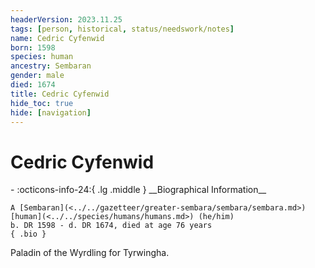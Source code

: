 ```yaml
---
headerVersion: 2023.11.25
tags: [person, historical, status/needswork/notes]
name: Cedric Cyfenwid
born: 1598
species: human
ancestry: Sembaran
gender: male
died: 1674
title: Cedric Cyfenwid
hide_toc: true
hide: [navigation]
---
```

# Cedric Cyfenwid
<div class="grid cards ext-narrow-margin ext-one-column" markdown>
- :octicons-info-24:{ .lg .middle } __Biographical Information__

    A [Sembaran](<../../gazetteer/greater-sembara/sembara/sembara.md>) [human](<../../species/humans/humans.md>) (he/him)  
    b. DR 1598 - d. DR 1674, died at age 76 years  
    { .bio }

</div>


Paladin of the Wyrdling for Tyrwingha.